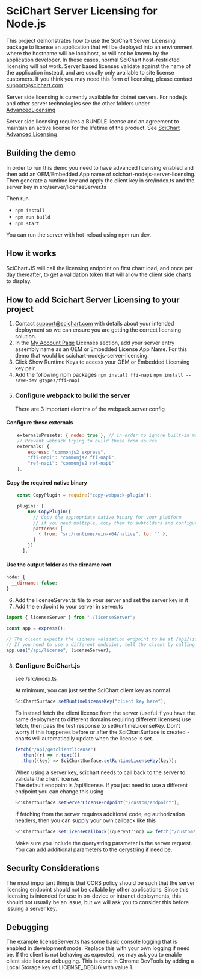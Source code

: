 # SciChart Server Licensing for Node.js

This project demonstrates how to use the SciChart Server Licensing package to license an application that will be deployed into an environment where the hostname will be localhost, or will not be known by the application developer. In these cases, normal SciChart host-restricted licensing will not work. Server based licenses validate against the name of the application instead, and are usually only available to site license customers. If you think you may need this form of licensing, please contact support@scichart.com.

Server side licensing is currently available for dotnet servers. For node.js and other server technologies see the other folders under [AdvancedLicensing](/AdvancedLicensing/)

Server side licensing requires a BUNDLE license and an agreement to maintain an active license for the lifetime of the product. See [SciChart Advanced Licensing](https://support.scichart.com/support/solutions/articles/101000516558-scichart-standard-advanced-licensing)

## Building the demo

In order to run this demo you need to have advanced licensing enabled and then add an OEM/Embedded App name of scichart-nodejs-server-licensing. Then generate a runtime key and apply the client key in src/index.ts and the server key in src/server/licenseServer.ts

Then run

- `npm install`
- `npm run build`
- `npm start`

You can run the server with hot-reload using npm run dev.

## How it works

SciChart.JS will call the licensing endpoint on first chart load, and once per day thereafter, to get a validation token that will allow the client side charts to display.

## How to add Scichart Server Licensing to your project

1.  Contact support@scichart.com with details about your intended deployment so we can ensure you are getting the correct licensing solution.
2.  In the [My Account Page](https://scichart.com/my-account) Licenses section, add your server entry assembly name as an OEM or Embedded License App Name. For this demo that would be scichart-nodejs-server-licensing.
3.  Click Show Runtime Keys to access your OEM or Embedded Licensing key pair.
4.  Add the following npm packages
    `npm install ffi-napi`
    `npm install --save-dev @types/ffi-napi`
5.  ### Configure webpack to build the server
    There are 3 important elemtns of the webpack.server.config

#### Configure these externals

```js
    externalsPresets: { node: true }, // in order to ignore built-in modules like path, fs, etc.
    // Prevent webpack trying to build these from source
    externals: {
        express: "commonjs2 express",
        "ffi-napi": "commonjs2 ffi-napi",
        "ref-napi": "commonjs2 ref-napi"
    },
```

#### Copy the required native binary

```js
    const CopyPlugin = require("copy-webpack-plugin");

    plugins: [
        new CopyPlugin({
          // Copy the appropriate native binary for your platform
          // if you need multiple, copy them to subfolders and configure rules to pick the correct one in licenseServer.ts
          patterns: [
            { from: "src/runtimes/win-x64/native", to: "" },
          ]
        })
      ],
```

#### Use the output folder as the dirname root

```js
node: {
  __dirname: false;
}
```

6.  Add the licenseServer.ts file to your server and set the server key in it
7.  Add the endpoint to your server
    in server.ts

```ts
import { licenseServer } from "./licenseServer";

const app = express();

// The client expects the licnese validation endpoint to be at /api/license.
// If you need to use a different endpoint, tell the client by calling SciChartSurface.setServerLicenseEndpoint("/custom/endpoint")
app.use("/api/license", licenseServer);
```

8. ### Configure SciChart.js

   see /src/index.ts

   At minimum, you can just set the SciChart client key as normal

   ```js
   SciChartSurface.setRuntimeLicenseKey("client key here");
   ```

   To instead fetch the client license from the server (useful if you have the same deployment to different domains requiring different licenses)
   use fetch, then pass the test response to setRuntimeLicenseKey. Don't worry if this happenes before or after the SciChartSurface is created - charts will automatically update when the license is set.

   ```js
   fetch("/api/getclientlicense")
     .then((r) => r.text())
     .then((key) => SciChartSurface.setRuntimeLicenseKey(key));
   ```

   When using a server key, scichart needs to call back to the server to validate the client license.  
   The default endpoint is /api/license. If you just need to use a different endpoint you can change this using

   ```js
   SciChartSurface.setServerLicenseEndpoint("/custom/endpoint");
   ```

   If fetching from the server requires additional code, eg authorization headers, then you can supply your own callback like this

   ```js
   SciChartSurface.setLicenseCallback((queryString) => fetch("/custom?"+queryString, { headers: { authorization: <whatever is needed here > }));
   ```

   Make sure you include the querystring parameter in the server request. You can add additional parameters to the qerystring if need be.

## Security Considerations

The most important thing is that CORS policy should be such that the server licensing endpoint should not be callable by other applications. Since this licensing is intended for use in on-device or intranet deployments, this should not usually be an issue, but we will ask you to consider this before issuing a server key.

## Debugging

The example licenseServer.ts has some basic console logging that is enabled in development mode. Replace this with your own logging if need be.
If the client is not behaving as expected, we may ask you to enable client side license debugging. This is done in Chrome DevTools by adding a Local Storage key of LICENSE_DEBUG with value 1.
